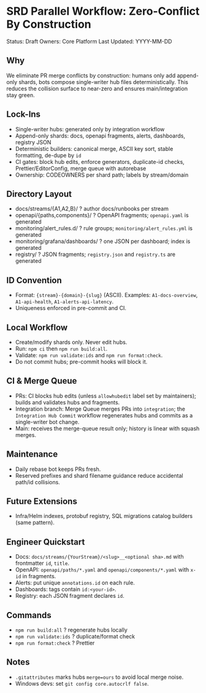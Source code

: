 # SRD Parallel Workflow: Zero-Conflict By Construction

Status: Draft Owners: Core Platform Last Updated: YYYY-MM-DD

## Why

We eliminate PR merge conflicts by construction: humans only add append-only shards, bots compose
single-writer hub files deterministically. This reduces the collision surface to near-zero and
ensures main/integration stay green.

## Lock-Ins

- Single-writer hubs: generated only by integration workflow
- Append-only shards: docs, openapi fragments, alerts, dashboards, registry JSON
- Deterministic builders: canonical merge, ASCII key sort, stable formatting, de-dupe by `id`
- CI gates: block hub edits, enforce generators, duplicate-id checks, Prettier/EditorConfig, merge
  queue with autorebase
- Ownership: CODEOWNERS per shard path; labels by stream/domain

## Directory Layout

- docs/streams/{A1,A2,B}/ ? author docs/runbooks per stream
- openapi/{paths,components}/ ? OpenAPI fragments; `openapi.yaml` is generated
- monitoring/alert_rules.d/ ? rule groups; `monitoring/alert_rules.yml` is generated
- monitoring/grafana/dashboards/ ? one JSON per dashboard; index is generated
- registry/ ? JSON fragments; `registry.json` and `registry.ts` are generated

## ID Convention

- Format: `{stream}-{domain}-{slug}` (ASCII). Examples: `A1-docs-overview`, `A1-api-health`,
  `A1-alerts-api-latency`.
- Uniqueness enforced in pre-commit and CI.

## Local Workflow

- Create/modify shards only. Never edit hubs.
- Run: `npm ci` then `npm run build:all`.
- Validate: `npm run validate:ids` and `npm run format:check`.
- Do not commit hubs; pre-commit hooks will block it.

## CI & Merge Queue

- PRs: CI blocks hub edits (unless `allowhubedit` label set by maintainers); builds and validates
  hubs and fragments.
- Integration branch: Merge Queue merges PRs into `integration`; the `Integration Hub Commit`
  workflow regenerates hubs and commits as a single-writer bot change.
- Main: receives the merge-queue result only; history is linear with squash merges.

## Maintenance

- Daily rebase bot keeps PRs fresh.
- Reserved prefixes and shard filename guidance reduce accidental path/id collisions.

## Future Extensions

- Infra/Helm indexes, protobuf registry, SQL migrations catalog builders (same pattern).

## Engineer Quickstart

- Docs: `docs/streams/{YourStream}/<slug>__<optional sha>.md` with frontmatter `id`, `title`.
- OpenAPI: `openapi/paths/*.yaml` and `openapi/components/*.yaml` with `x-id` in fragments.
- Alerts: put unique `annotations.id` on each rule.
- Dashboards: tags contain `id:<your-id>`.
- Registry: each JSON fragment declares `id`.

## Commands

- `npm run build:all` ? regenerate hubs locally
- `npm run validate:ids` ? duplicate/format check
- `npm run format:check` ? Prettier

## Notes

- `.gitattributes` marks hubs `merge=ours` to avoid local merge noise.
- Windows devs: set `git config core.autocrlf false`.

